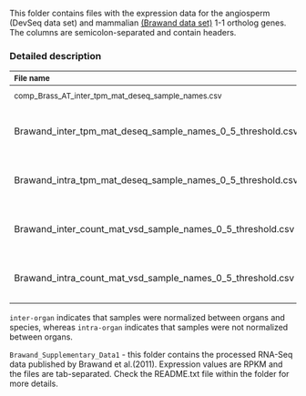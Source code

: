This folder contains files with the expression data for the angiosperm (DevSeq data set) and mammalian [(Brawand data set)](https://pubmed.ncbi.nlm.nih.gov/22012392/) 1-1 ortholog genes. The columns are semicolon-separated and contain headers.

### Detailed description

| <sub> File name  </sub>                                           | <sub> Data set </sub>           | <sub> Normalization </sub>      | <sub> Metric </sub> |
| :----------------------------------------------------------------- | :------------------------------- | :------------------------------- | :------------------- |
| <sub> comp_Brass_AT_inter_tpm_mat_deseq_sample_names.csv </sub>   | <sub> DevSeq angiosperm </sub>  | <sub> DESeq2 inter-organ </sub> | <sub> TPM </sub>    | 
| Brawand_inter_tpm_mat_deseq_sample_names_0_5_threshold.csv        | Brawand mammalian (re-analyzed) | DESeq2 inter-organ | TPM  | 
| Brawand_intra_tpm_mat_deseq_sample_names_0_5_threshold.csv      | Brawand mammalian (re-analyzed) | DESeq2 intra-organ | TPM  | 
| Brawand_inter_count_mat_vsd_sample_names_0_5_threshold.csv      | Brawand mammalian (re-analyzed) | DESeq2 inter-organ | VST counts  | 
| Brawand_intra_count_mat_vsd_sample_names_0_5_threshold.csv      | Brawand mammalian (re-analyzed) | DESeq2 intra-organ | VST counts  | 



`inter-organ` indicates that samples were normalized between organs and species, whereas `intra-organ` indicates that samples were not normalized between organs.

`Brawand_Supplementary_Data1` - this folder contains the processed RNA-Seq data published by Brawand et al.(2011). Expression values are RPKM and the files are tab-separated. Check the README.txt file within the folder for more details.
